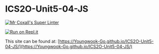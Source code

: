 # ICS2O-Unit5-04-JS

[![Mr Coxall's Super Linter](https://github.com/Youngwook-Go/ICS2O-Unit5-04-JS/workflows/Mr%20Coxall's%20Super%20Linter/badge.svg)](https://github.com/Youngwook-Go/ICS2O-Unit5-04-JS/actions)

[![Run on Repl.it](https://repl.it/badge/github/Youngwook-Go/ICS2O-Unit5-04-JS)](https://repl.it/github/Youngwook-Go/ICS2O-Unit5-04-JS)

This site can be found at: [https://Youngwook-Go.github.io/ICS2O-Unit5-04-JS/](https://Youngwook-Go.github.io/ICS2O-Unit5-04-JS/)
